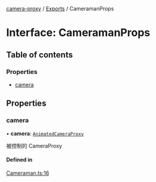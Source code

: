 [camera-proxy](../README.md) / [Exports](../modules.md) / CameramanProps

# Interface: CameramanProps

## Table of contents

### Properties

- [camera](CameramanProps.md#camera)

## Properties

### camera

• **camera**: [`AnimatedCameraProxy`](../classes/AnimatedCameraProxy.md)

被控制的 CameraProxy

#### Defined in

[Cameraman.ts:16](https://github.com/alibaba/camera-proxy/blob/a1bd6c9/src/Cameraman.ts#L16)
